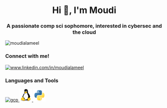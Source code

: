 <h1 align="center">Hi 👋, I'm Moudi</h1>
<h3 align="center">A passionate comp sci sophomore, interested in cybersec and the cloud</h3>

<p align="left"> <img src="https://komarev.com/ghpvc/?username=moudialameel&label=Profile%20views&color=0e75b6&style=flat" alt="moudialameel" /> </p>

<h3 align="left">Connect with me!</h3>
<p align="left">
<a href="https://linkedin.com/in/www.linkedin.com/in/moudialameel" target="blank"><img align="center" src="https://raw.githubusercontent.com/rahuldkjain/github-profile-readme-generator/master/src/images/icons/Social/linked-in-alt.svg" alt="www.linkedin.com/in/moudialameel" height="30" width="40" /></a>
</p>

<h3 align="left">Languages and Tools</h3>
<p align="left"> <a href="https://cloud.google.com" target="_blank" rel="noreferrer"> <img src="https://www.vectorlogo.zone/logos/google_cloud/google_cloud-icon.svg" alt="gcp" width="40" height="40"/> </a> <a href="https://www.linux.org/" target="_blank" rel="noreferrer"> <img src="https://raw.githubusercontent.com/devicons/devicon/master/icons/linux/linux-original.svg" alt="linux" width="40" height="40"/> </a> <a href="https://www.python.org" target="_blank" rel="noreferrer"> <img src="https://raw.githubusercontent.com/devicons/devicon/master/icons/python/python-original.svg" alt="python" width="40" height="40"/> </a> </p>



              
